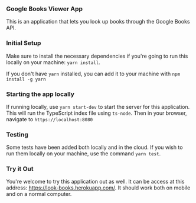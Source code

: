 ### Google Books Viewer App

This is an application that lets you look up books through the Google Books API. 

### Initial Setup

Make sure to install the necessary dependencies if you're going to run this locally on your machine: `yarn install`.

If you don't have `yarn` installed, you can add it to your machine with `npm install -g yarn`

### Starting the app locally

If running locally, use `yarn start-dev` to start the server for this application. This will run the TypeScript index file using `ts-node`. Then in your browser, navigate to `https://localhost:8080`

### Testing

Some tests have been added both locally and in the cloud. If you wish to run them locally on your machine, use the command `yarn test`.

### Try it Out

You're welcome to try this application out as well. It can be access at this address: https://look-books.herokuapp.com/.
It should work both on mobile and on a normal computer.